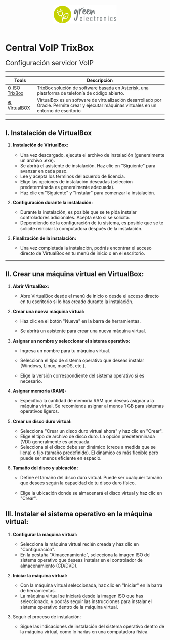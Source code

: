 <div align="center"><img src="../STATIC/images/logo.png" width="200px"></img></div></br>

<h1>Central VoIP TrixBox</h1>

<span style="font-size:1.5em">Configuración servidor VoIP</span>

---


<!-- ## Accesorios usadas -->
| Tools                     |Descripción|
|---------------------------|---------------------|
| [:gear: ISO TrixBox ](https://drive.google.com/file/d/14bn-idMmm8p7bElqQWo7Dd2uuHNtz6nt/view?usp=drive_link)  | TrixBox solución de software basada en Asterisk, una plataforma de telefonía de código abierto. |
| [:gear: VirtualBOX ](https://download.virtualbox.org/virtualbox/7.0.12/VirtualBox-7.0.12-159484-Win.exe)  | VirtualBox es un software de virtualización desarrollado por Oracle. Permite crear y ejecutar máquinas virtuales en un entorno de escritorio |

---

## I. Instalación de VirtualBox

1. **Instalación de VirtualBox:**
    - Una vez descargado, ejecuta el archivo de instalación (generalmente un archivo .exe).
    - Se abrirá el asistente de instalación. Haz clic en "Siguiente" para avanzar en cada paso.
    - Lee y acepta los términos del acuerdo de licencia.
    - Elige las opciones de instalación deseadas (selección predeterminada es generalmente adecuada).
    - Haz clic en "Siguiente" y "Instalar" para comenzar la instalación.


2. **Configuración durante la instalación:**

    - Durante la instalación, es posible que se te pida instalar controladores adicionales. Acepta esto si se solicita.
    - Dependiendo de la configuración de tu sistema, es posible que se te solicite reiniciar la computadora después de la instalación.

3. **Finalización de la instalación:**

    - Una vez completada la instalación, podrás encontrar el acceso directo de VirtualBox en tu menú de inicio o en el escritorio.

---

## II. Crear una máquina virtual en VirtualBox:
1. **Abrir VirtualBox:**

    - Abre VirtualBox desde el menú de inicio o desde el acceso directo en tu escritorio si lo has creado durante la instalación.

2. **Crear una nueva máquina virtual:**

    - Haz clic en el botón "Nueva" en la barra de herramientas.

    - Se abrirá un asistente para crear una nueva máquina virtual.
4. **Asignar un nombre y seleccionar el sistema operativo:**

    - Ingresa un nombre para tu máquina virtual.

    - Selecciona el tipo de sistema operativo que deseas instalar (Windows, Linux, macOS, etc.).

    - Elige la versión correspondiente del sistema operativo si es necesario.

5. **Asignar memoria (RAM):**

    - Especifica la cantidad de memoria RAM que deseas asignar a la máquina virtual. Se recomienda asignar al menos 1 GB para sistemas operativos ligeros.

6. **Crear un disco duro virtual:**

    - Selecciona "Crear un disco duro virtual ahora" y haz clic en "Crear".
    - Elige el tipo de archivo de disco duro. La opción predeterminada (VDI) generalmente es adecuada.
    - Selecciona si el disco debe ser dinámico (crece a medida que se llena) o fijo (tamaño predefinido). El dinámico es más flexible pero puede ser menos eficiente en espacio.

7. **Tamaño del disco y ubicación:**

    - Define el tamaño del disco duro virtual. Puede ser cualquier tamaño que desees según la capacidad de tu disco duro físico.

    - Elige la ubicación donde se almacenará el disco virtual y haz clic en "Crear".

## III. Instalar el sistema operativo en la máquina virtual:

1. **Configurar la máquina virtual:**

    - Selecciona la máquina virtual recién creada y haz clic en "Configuración".
    - En la pestaña "Almacenamiento", selecciona la imagen ISO del sistema operativo que deseas instalar en el controlador de almacenamiento (CD/DVD).

2. **Iniciar la máquina virtual:**

    - Con la máquina virtual seleccionada, haz clic en "Iniciar" en la barra de herramientas.
    - La máquina virtual se iniciará desde la imagen ISO que has seleccionado, y podrás seguir las instrucciones para instalar el sistema operativo dentro de la máquina virtual.

3. Seguir el proceso de instalación:

    - Sigue las indicaciones de instalación del sistema operativo dentro de la máquina virtual, como lo harías en una computadora física.
